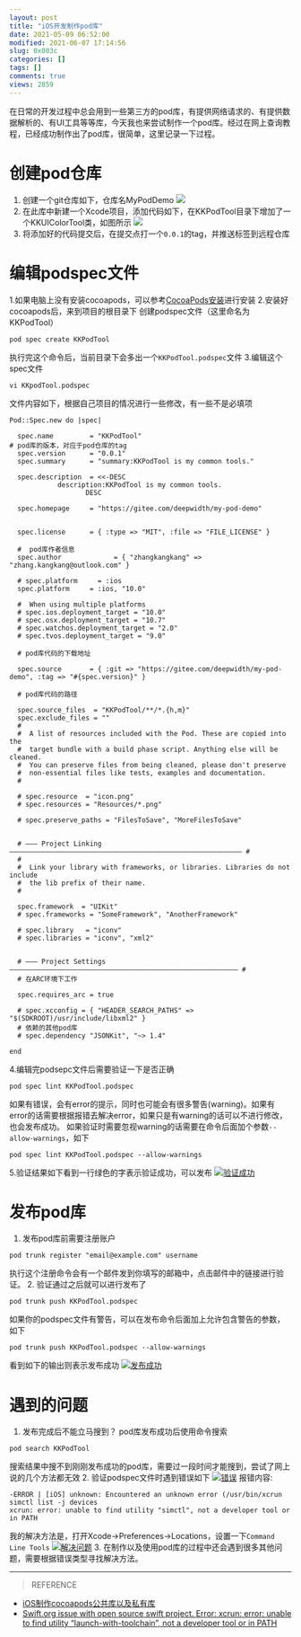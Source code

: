 ```yaml
---
layout: post
title: "iOS开发制作pod库"
date: 2021-05-09 06:52:00
modified: 2021-06-07 17:14:56
slug: 0x003c
categories: []
tags: []
comments: true
views: 2859
---
```

在日常的开发过程中总会用到一些第三方的pod库，有提供网络请求的、有提供数据解析的、有UI工具等等库，今天我也来尝试制作一个pod库。经过在网上查询教程，已经成功制作出了pod库，很简单，这里记录一下过程。<!--more-->

# 创建pod仓库
1. 创建一个git仓库如下，仓库名MyPodDemo
[![](/img/003c/003c-1.png)](/img/003c/003c-1.png)
2. 在此库中新建一个Xcode项目，添加代码如下，在KKPodTool目录下增加了一个KKUIColorTool类，如图所示
[![](/img/003c/003c-1.1.jpg)](/img/003c/003c-1.1.jpg)
3. 将添加好的代码提交后，在提交点打一个`0.0.1`的tag，并推送标签到远程仓库

# 编辑podspec文件
1.如果电脑上没有安装cocoapods，可以参考[CocoaPods安装](https://zkk.me/0x0034.html "CocoaPods安装")进行安装
2.安装好cocoapods后，来到项目的根目录下
创建podspec文件（这里命名为KKPodTool）
```shell
pod spec create KKPodTool
```
执行完这个命令后，当前目录下会多出一个`KKPodTool.podspec`文件
3.编辑这个spec文件
```shell
vi KKpodTool.podspec
```
文件内容如下，根据自己项目的情况进行一些修改，有一些不是必填项
```shell
Pod::Spec.new do |spec|

  spec.name         = "KKPodTool"
# pod库的版本，对应于pod仓库的tag
  spec.version      = "0.0.1"
  spec.summary      = "summary:KKPodTool is my common tools."

  spec.description  = <<-DESC
			description:KKPodTool is my common tools.
                   DESC

  spec.homepage     = "https://gitee.com/deepwidth/my-pod-demo"


  spec.license      = { :type => "MIT", :file => "FILE_LICENSE" }

  #  pod库作者信息
  spec.author             = { "zhangkangkang" => "zhang.kangkang@outlook.com" }

  # spec.platform     = :ios
  spec.platform     = :ios, "10.0"

  #  When using multiple platforms
  # spec.ios.deployment_target = "10.0"
  # spec.osx.deployment_target = "10.7"
  # spec.watchos.deployment_target = "2.0"
  # spec.tvos.deployment_target = "9.0"

  # pod库代码的下载地址

  spec.source       = { :git => "https://gitee.com/deepwidth/my-pod-demo", :tag => "#{spec.version}" }

  # pod库代码的路径

  spec.source_files  = "KKPodTool/**/*.{h,m}"
  spec.exclude_files = ""
  #
  #  A list of resources included with the Pod. These are copied into the
  #  target bundle with a build phase script. Anything else will be cleaned.
  #  You can preserve files from being cleaned, please don't preserve
  #  non-essential files like tests, examples and documentation.
  #

  # spec.resource  = "icon.png"
  # spec.resources = "Resources/*.png"

  # spec.preserve_paths = "FilesToSave", "MoreFilesToSave"


  # ――― Project Linking ―――――――――――――――――――――――――――――――――――――――――――――――――――――――――― #
  #
  #  Link your library with frameworks, or libraries. Libraries do not include
  #  the lib prefix of their name.
  #

  spec.framework  = "UIKit"
  # spec.frameworks = "SomeFramework", "AnotherFramework"

  # spec.library   = "iconv"
  # spec.libraries = "iconv", "xml2"


  # ――― Project Settings ――――――――――――――――――――――――――――――――――――――――――――――――――――――――― #
  # 在ARC环境下工作

  spec.requires_arc = true

  # spec.xcconfig = { "HEADER_SEARCH_PATHS" => "$(SDKROOT)/usr/include/libxml2" }
  # 依赖的其他pod库
  # spec.dependency "JSONKit", "~> 1.4"

end
```
4.编辑完podsepc文件后需要验证一下是否正确
```shell
pod spec lint KKPodTool.podspec
```
如果有错误，会有error的提示，同时也可能会有很多警告(warning)。如果有error的话需要根据报错去解决error，如果只是有warning的话可以不进行修改，也会发布成功。
如果验证时需要忽视warning的话需要在命令后面加个参数`--allow-warnings`，如下
```shell
pod spec lint KKPodTool.podspec --allow-warnings
```
5.验证结果如下看到一行绿色的字表示验证成功，可以发布
[![验证成功](/img/003c/003c-1.3.jpg "验证成功")](/img/003c/003c-1.3.jpg "验证成功")

# 发布pod库
1. 发布pod库前需要注册账户
```shell
pod trunk register "email@example.com" username
```
执行这个注册命令会有一个邮件发到你填写的邮箱中，点击邮件中的链接进行验证。
2. 验证通过之后就可以进行发布了
```shell
pod trunk push KKPodTool.podspec
```
如果你的podspec文件有警告，可以在发布命令后面加上允许包含警告的参数，如下
```shell
pod trunk push KKPodTool.podspec --allow-warnings
```
看到如下的输出则表示发布成功
[![发布成功](/img/003c/003c-6.jpg "发布成功")](/img/003c/003c-6.jpg "发布成功")

# 遇到的问题
1. 发布完成后不能立马搜到？
pod库发布成功后使用命令搜索
```shell
pod search KKPodTool
```
搜索结果中搜不到刚刚发布成功的pod库，需要过一段时间才能搜到，尝试了网上说的几个方法都无效
2. 验证podspec文件时遇到错误如下
[![错误](/img/003c/003c-7.jpg "错误")](/img/003c/003c-7.jpghttp:// "错误")
报错内容:
```shell
-ERROR | [iOS] unknown: Encountered an unknown error (/usr/bin/xcrun simctl list -j devices
xcrun: error: unable to find utility "simctl", not a developer tool or in PATH
```
我的解决方法是，打开Xcode->Preferences->Locations，设置一下`Command Line Tools`
[![解决问题](/img/003c/003c-8.jpg "解决问题")](/img/003c/003c-8.jpg "解决问题")
3. 在制作以及使用pod库的过程中还会遇到很多其他问题，需要根据错误类型寻找解决方法。

------------

> REFERENCE
- [iOS制作cocoapods公共库以及私有库](https://juejin.cn/post/6844903871718883342 "iOS制作cocoapods公共库以及私有库")
- [Swift.org issue with open source swift project. Error: xcrun: error: unable to find utility “launch-with-toolchain”, not a developer tool or in PATH](https://stackoverflow.com/questions/34089153/swift-org-issue-with-open-source-swift-project-error-xcrun-error-unable-to-f "Swift.org issue with open source swift project. Error: xcrun: error: unable to find utility “launch-with-toolchain”, not a developer tool or in PATH")